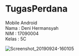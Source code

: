 # TugasPerdana
Mobile Android<br>
Nama  : Deni Hermansyah<br>
NIM   : 17090004<br>
Kelas : 5C

![Screenshot_20190924-160105](https://user-images.githubusercontent.com/48240736/65498852-d80bb100-dee6-11e9-8052-8f7af14047b0.png)
